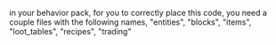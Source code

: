 in your behavior pack, for you to correctly place this code, you need a couple files with the following names, "entities", "blocks", "items", "loot_tables", "recipes", "trading"
